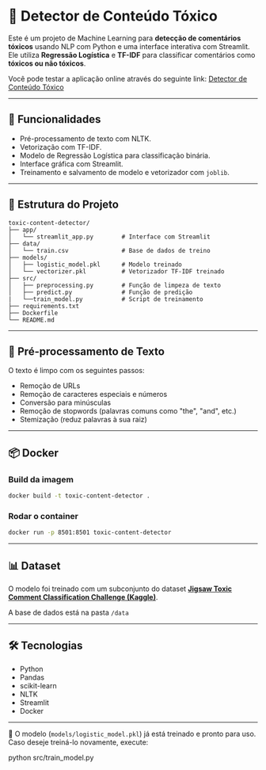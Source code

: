 # 🧠 Detector de Conteúdo Tóxico

Este é um projeto de Machine Learning para **detecção de comentários tóxicos** usando NLP com Python e uma interface interativa com Streamlit. Ele utiliza **Regressão Logística** e **TF-IDF** para classificar comentários como **tóxicos ou não tóxicos**.

Você pode testar a aplicação online através do seguinte link: [Detector de Conteúdo Tóxico](https://toxic-content-detector.streamlit.app/)

---

## 🚀 Funcionalidades

- Pré-processamento de texto com NLTK.
- Vetorização com TF-IDF.
- Modelo de Regressão Logística para classificação binária.
- Interface gráfica com Streamlit.
- Treinamento e salvamento de modelo e vetorizador com `joblib`.

---

## 📁 Estrutura do Projeto

```
toxic-content-detector/
├── app/
│   └── streamlit_app.py        # Interface com Streamlit
├── data/
│   └── train.csv               # Base de dados de treino
├── models/
│   ├── logistic_model.pkl      # Modelo treinado
│   └── vectorizer.pkl          # Vetorizador TF-IDF treinado
├── src/
│   ├── preprocessing.py        # Função de limpeza de texto
│   ├── predict.py              # Função de predição
|   └──train_model.py           # Script de treinamento
├── requirements.txt
├── Dockerfile
└── README.md
```
---

## 🧼 Pré-processamento de Texto

O texto é limpo com os seguintes passos:

- Remoção de URLs
- Remoção de caracteres especiais e números
- Conversão para minúsculas
- Remoção de stopwords (palavras comuns como "the", "and", etc.)
- Stemização (reduz palavras à sua raiz)

---

## 📦 Docker

### Build da imagem

```bash
docker build -t toxic-content-detector .
```

### Rodar o container

```bash
docker run -p 8501:8501 toxic-content-detector
```

---

## 📊 Dataset

O modelo foi treinado com um subconjunto do dataset **[Jigsaw Toxic Comment Classification Challenge (Kaggle)](https://www.kaggle.com/c/jigsaw-toxic-comment-classification-challenge)**.

A base de dados está na pasta `/data`

---

## 🛠 Tecnologias

- Python
- Pandas
- scikit-learn
- NLTK
- Streamlit
- Docker

---

🧠 O modelo (`models/logistic_model.pkl`) já está treinado e pronto para uso.
Caso deseje treiná-lo novamente, execute:

python src/train_model.py

